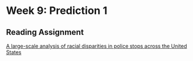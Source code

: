 # Week 9: Prediction 1

## Reading Assignment

[A large-scale analysis of racial disparities
in police stops across the United States](https://5harad.com/papers/traffic-stops.pdf)
